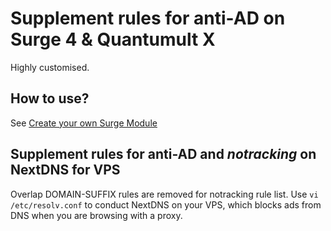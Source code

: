 # Supplement rules for anti-AD on Surge 4 & Quantumult X

Highly customised.

## How to use?

See [Create your own Surge Module](https://github.com/TPCTPCTPC/Adblock-gist#create-your-own-surge-module)

## Supplement rules for anti-AD and *notracking* on NextDNS for VPS

Overlap DOMAIN-SUFFIX rules are removed for notracking rule list. Use ```vi /etc/resolv.conf``` to conduct NextDNS on your VPS, which blocks ads from DNS when you are browsing with a proxy.
